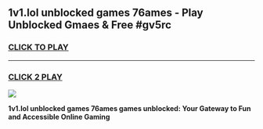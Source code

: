 
## 1v1.lol unblocked games 76ames - Play Unblocked Gmaes & Free #gv5rc
<h3>
<a href="https://premium.freeplayer.one?title=1v1.lol_unblocked_games_76ames&ref=03M">CLICK TO PLAY</a></h3>
<hr>

<h3>
<a href="https://premium.freeplayer.one?title=1v1.lol_unblocked_games_76ames&ref=03M">CLICK 2 PLAY</a>
  
</h3>

<a href="https://premium.freeplayer.one?title=1v1.lol_unblocked_games_76ames&ref=03M"><img src="https://clearcache.store/games.png"></a>


**1v1.lol unblocked games 76ames games unblocked: Your Gateway to Fun and Accessible Online Gaming**
